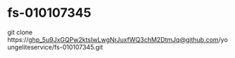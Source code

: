 # fs-010107345

git clone https://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@github.com/youngeliteservice/fs-010107345.git
